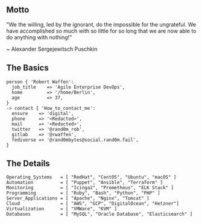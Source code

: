 ## Motto

"We the willing, led by the ignorant, do the impossible for the ungrateful. We have accomplished so much with so little for so long that we are now able to do anything with nothing!"

~ Alexander Sergejewitsch Puschkin

## The Basics

```
person { 'Robert Waffen':
  job_title    => 'Agile Enterprise DevOps',
  home         => '/home/Berlin',
  age          => 37,
}
-> contact { 'How_to_contact_me':
  ensure    => 'digital',
  phone     => '<Redacted>',
  mail      => '<Redacted>',
  twitter   => '@rand0m_rob',
  gitlab    => '@rwaffen',
  fediverse => '@rand0mbytes@social.rand0m.fail',
}
```

## The Details

```
Operating_Systems   = [ "RedHat", "CentOS", "Ubuntu", "macOS" ]
Automation          = [ "Puppet", "Ansible", "Terraform" ]
Monitoring          = [ "Icinga2", "Prometheus", "ELK Stack" ]
Programming         = [ "Ruby", "Bash", "Python", "PHP" ]
Server_Applications = [ "Apache", "Nginx", "Tomcat" ]
Cloud               = [ "AWS", "GCP", "DigitalOcean", "Hetzner"]
Virtualization      = [ "VMWare", "KVM" ]
Databases           = [ "MySQL", "Oracle Database", "Elasticsearch" ]
```
